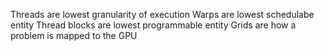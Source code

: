 Threads are lowest granularity of execution
Warps are lowest schedulabe entity
Thread blocks are lowest programmable entity
Grids are how a problem is mapped to the GPU

